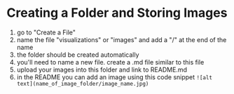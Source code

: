 # Creating a Folder and Storing Images
1. go to "Create a File"
2. name the file "visualizations" or "images" and add a "/" at the end of the name
3. the folder should be created automatically
4. you'll need to name a new file. create a .md file similar to this file
5. upload your images into this folder and link to README.md
6. in the README you can add an image using this code snippet `![alt text](name_of_image_folder/image_name.jpg)`

